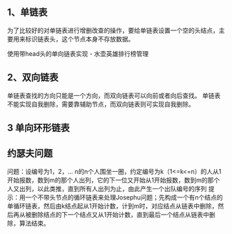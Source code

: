 ## 1、单链表

为了比较好的对单链表进行增删改查的操作，要给单链表设置一个空的头结点，主要用来标识链表头，这个节点本身不存放数据。

使用带head头的单向链表实现 - 水壶英雄排行榜管理


## 2、双向链表
单链表查找的方向只能是一个方向，而双向链表可以向前或者向后查找。
单链表不能实现自我删除，需要靠辅助节点，而双向链表则可实现自我删除。


## 3 单向环形链表


## 约瑟夫问题
问题：设编号为1，2，... n的n个人围坐一圈，约定编号为k（1<=k<=n）的人从1开始报数，数到m的那个人出列，它的下一位又开始从1开始报数，数到m的那个人又出列，以此类推，直到所有人出列为止，由此产生一个出队编号的序列
提示：用一个不带头节点的循环链表来处理Josephu问题；先构成一个有n个结点的单循环链表，然后由k结点起从1开始计数，计到m时，对应结点从链表中删除，然后再从被删除结点的下一个结点又从1开始计数，直到最后一个结点从链表中删除，算法结束。